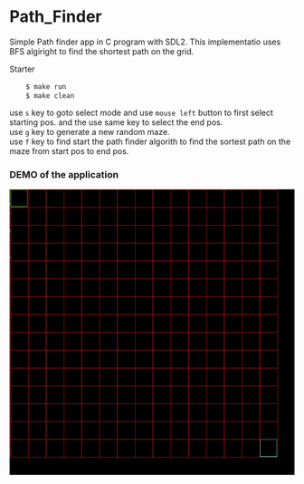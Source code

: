 # Path_Finder
Simple Path finder app in C program with SDL2.
This implementatio uses BFS algiright to find the shortest path on the grid.

Starter
```console
	$ make run
	$ make clean
```

use `s` key to goto select mode and use `mouse left` button to first select starting pos. and the use same key to select the end pos.<br/>
use `g` key to generate a new random maze.<br/>
use `f` key to find start the path finder algorith to find the sortest path on the maze from start pos to end pos.<br/>

### DEMO of the application
![](./demo.gif)
